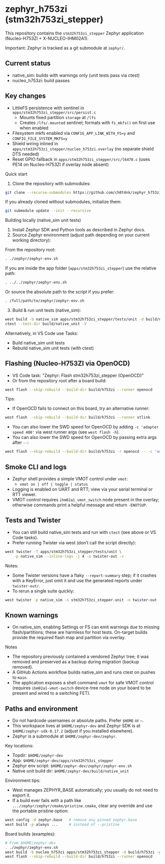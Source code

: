 # zephyr_h753zi (stm32h753zi_stepper)

This repository contains the `stm32h753zi_stepper` Zephyr application (Nucleo-H753ZI + X-NUCLEO-IHM02A1).

Important: Zephyr is tracked as a git submodule at `zephyr/`.

## Current status

- native_sim: builds with warnings only (unit tests pass via ctest)
- nucleo_h753zi: build passes

## Key changes

- LittleFS persistence with sentinel in `apps/stm32h753zi_stepper/src/persist.c`
	- Mounts fixed partition `storage` at `/lfs`
	- Creates `/lfs/.mounted` sentinel; formats with `fs_mkfs()` on first use when enabled
- Filesystem mkfs enabled via `CONFIG_APP_LINK_WITH_FS=y` and `CONFIG_FILE_SYSTEM_MKFS=y`
- Shield wiring inlined in `apps/stm32h753zi_stepper/nucleo_h753zi.overlay` (no separate shield DTS needed)
- Reset GPIO fallback in `apps/stm32h753zi_stepper/src/l6470.c` (uses PE14 on Nucleo-H753ZI if overlay node absent)

Quick start
1. Clone the repository with submodules:

```bash
git clone --recurse-submodules https://github.com/ch0t4nk/zephyr_h753zi.git
```

If you already cloned without submodules, initialize them:

```bash
git submodule update --init --recursive
```

Building locally (native_sim unit tests)

1. Install Zephyr SDK and Python tools as described in Zephyr docs.
2. Source Zephyr environment (adjust path depending on your current working directory):

From the repository root:

```bash
. ./zephyr/zephyr-env.sh
```

If you are inside the app folder (`apps/stm32h753zi_stepper`) use the relative path:

```bash
. ../../zephyr/zephyr-env.sh
```

Or source the absolute path to the script if you prefer:

```bash
. /full/path/to/zephyr/zephyr-env.sh
```

3. Build & run unit tests (native_sim):

```bash
west build -b native_sim apps/stm32h753zi_stepper/tests/unit -d build/native_unit -p always
ctest --test-dir build/native_unit -V
```

Alternatively, in VS Code use Tasks:
- Build native_sim unit tests
- Rebuild native_sim unit tests (with ctest)

## Flashing (Nucleo-H753ZI via OpenOCD)

- VS Code task: "Zephyr: Flash stm32h753zi_stepper (OpenOCD)"
- Or from the repository root after a board build:

```bash
west flash --skip-rebuild --build-dir build/h753zi --runner openocd
```

Tips:
- If OpenOCD fails to connect on this board, try an alternative runner:

```bash
west flash --skip-rebuild --build-dir build/h753zi --runner stlink
```

- You can also lower the SWD speed for OpenOCD by adding `-c 'adapter speed 400'` via west runner args (see `west flash -h`).
 - You can also lower the SWD speed for OpenOCD by passing extra args after `--`:

```bash
west flash --skip-rebuild --build-dir build/h753zi -r openocd -- -c 'adapter speed 400'
```

## Smoke CLI and logs

- Zephyr shell provides a simple VMOT control under `vmot`:
	- `vmot on | off | toggle | status`
- Logging is enabled on UART and RTT; view via your serial terminal or RTT viewer.
- VMOT control requires `ihm02a1_vmot_switch` node present in the overlay; otherwise commands print a helpful message and return `-ENOTSUP`.

## Tests and Twister

- You can still build native_sim tests and run with `ctest` (see above or VS Code tasks).
- Prefer running Twister via west (don’t call the script directly):

```bash
west twister -T apps/stm32h753zi_stepper/tests/unit \
	-p native_sim --inline-logs -j 4 -o twister-out -v
```

Notes:
- Some Twister versions have a flaky `--report-summary` step; if it crashes with a KeyError, just omit it and use the generated reports under `twister-out/`.
- To rerun a single suite quickly:

```bash
west twister -p native_sim -s stm32h753zi_stepper.unit -o twister-out -v
```

## Known warnings

- On native_sim, enabling Settings or FS can emit warnings due to missing flash/partitions; these are harmless for host tests. On-target builds provide the required flash map and partition via overlay.

Notes
- The repository previously contained a vendored Zephyr tree; it was removed and preserved as a backup during migration (backup removed).
- A GitHub Actions workflow builds native_sim and runs ctest on pushes to `main`.
- The application exposes a shell command `vmot` for safe VMOT control (requires `ihm02a1-vmot-switch` device-tree node on your board to be present and wired to a switching FET).

## Paths and environment

- Do not hardcode usernames or absolute paths. Prefer `$HOME` or `~`.
- This workspace lives at `$HOME/zephyr-dev` and Zephyr SDK is at `$HOME/zephyr-sdk-0.17.2` (adjust if you installed elsewhere).
- Zephyr is a submodule at `$HOME/zephyr-dev/zephyr`.

Key locations:
- Topdir: `$HOME/zephyr-dev`
- App: `$HOME/zephyr-dev/apps/stm32h753zi_stepper`
- Zephyr env script: `$HOME/zephyr-dev/zephyr/zephyr-env.sh`
- Native unit build dir: `$HOME/zephyr-dev/build/native_unit`

Environment tips:
- West manages ZEPHYR_BASE automatically; you usually do not need to export it.
- If a build ever fails with a path like `.../zephyr/zephyr/cmake/pristine.cmake`, clear any override and use the portable pristine option:

```bash
west config -d zephyr.base   # remove any pinned zephyr.base
west build -p always ...     # instead of --pristine
```

Board builds (examples):

```bash
# From $HOME/zephyr-dev
. ./zephyr/zephyr-env.sh
west build -b nucleo_h753zi apps/stm32h753zi_stepper -d build/h753zi -p always
west flash --skip-rebuild --build-dir build/h753zi --runner openocd
```
